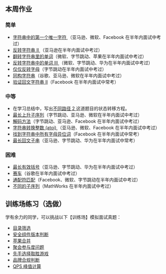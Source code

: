 ## 本周作业

### 简单

- [字符串中的第一个唯一字符
  ](https://leetcode-cn.com/problems/first-unique-character-in-a-string/)（亚马逊、微软、Facebook 在半年内面试中考过）
- [反转字符串 II ](https://leetcode-cn.com/problems/reverse-string-ii/)（亚马逊在半年内面试中考过）
- [翻转字符串里的单词](https://leetcode-cn.com/problems/reverse-words-in-a-string/)（微软、字节跳动、苹果在半年内面试中考过）
- [反转字符串中的单词 III ](https://leetcode-cn.com/problems/reverse-words-in-a-string-iii/)（微软、字节跳动、华为在半年内面试中考过）
- [仅仅反转字母](https://leetcode-cn.com/problems/reverse-only-letters/)（字节跳动在半年内面试中考过）
- [同构字符串](https://leetcode-cn.com/problems/isomorphic-strings/)（谷歌、亚马逊、微软在半年内面试中考过）
- [验证回文字符串 Ⅱ](https://leetcode-cn.com/problems/valid-palindrome-ii/)（Facebook 在半年内面试中常考）

### 中等

- 在学习总结中，写出[不同路径 2 ](https://leetcode-cn.com/problems/unique-paths-ii/)这道题目的状态转移方程。
- [最长上升子序列](https://leetcode-cn.com/problems/longest-increasing-subsequence/)（字节跳动、亚马逊、微软在半年内面试中考过）
- [解码方法](https://leetcode-cn.com/problems/decode-ways/)（字节跳动、亚马逊、Facebook 在半年内面试中考过）
- [字符串转换整数 (atoi) ](https://leetcode-cn.com/problems/string-to-integer-atoi/)（亚马逊、微软、Facebook 在半年内面试中考过）
- [找到字符串中所有字母异位词](https://leetcode-cn.com/problems/find-all-anagrams-in-a-string/)（Facebook 在半年内面试中常考）
- [最长回文子串](https://leetcode-cn.com/problems/longest-palindromic-substring/)（亚马逊、字节跳动、华为在半年内面试中常考）

### 困难

- [最长有效括号](https://leetcode-cn.com/problems/longest-valid-parentheses/)（亚马逊、字节跳动、华为在半年内面试中考过）
- [赛车](https://leetcode-cn.com/problems/race-car/)（谷歌在半年内面试中考过）
- [通配符匹配](https://leetcode-cn.com/problems/wildcard-matching/)（Facebook、微软、字节跳动在半年内面试中考过）
- [不同的子序列](https://leetcode-cn.com/problems/distinct-subsequences/)（MathWorks 在半年内面试中考过）

## 训练场练习（选做）

学有余力的同学，可以挑战以下【训练场】模拟面试真题：

- [目录筛选](https://u.geekbang.org/playground/exam/823?lesson=39&article=320041&question=7701&title=欢迎来到极客大学)
- [安全组件版本判断](https://u.geekbang.org/playground/exam/823?lesson=39&article=320041&question=7702&title=欢迎来到极客大学)
- [苹果合并](https://u.geekbang.org/playground/exam/823?lesson=39&article=320041&question=7703&title=欢迎来到极客大学)
- [聚会参与度问题](https://u.geekbang.org/playground/exam/823?lesson=39&article=320041&question=7704&title=欢迎来到极客大学)
- [先手选择取胜游戏](https://u.geekbang.org/playground/exam/823?lesson=39&article=320041&question=7705&title=欢迎来到极客大学)
- [品牌合规判断](https://u.geekbang.org/playground/exam/823?lesson=39&article=320041&question=7706&title=欢迎来到极客大学)
- [ QPS 峰值计算](https://u.geekbang.org/playground/exam/823?lesson=39&article=320041&question=7707&title=欢迎来到极客大学)